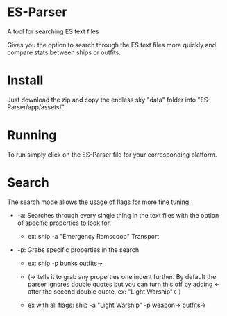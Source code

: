 # ES-Parser
A tool for searching ES text files

Gives you the option to search through the ES text files more quickly and compare stats between ships or outfits.

# Install
Just download the zip and copy the endless sky "data" folder into "ES-Parser/app/assets/".

# Running
To run simply click on the ES-Parser file for your corresponding platform.

# Search
The search mode allows the usage of flags for more fine tuning.
- -a: Searches through every single thing in the text files with the option of specific properties to look for.

  - ex: ship -a "Emergency Ramscoop" Transport

- -p: Grabs specific properties in the search

  - ex: ship -p bunks outfits->

  - (-> tells it to grab any properties one indent further. By default the parser ignores double quotes but you can turn this off by adding <- after the second double quote, ex: "Light Warship"<-)

  - ex with all flags: ship -a "Light Warship" -p weapon-> outfits->
